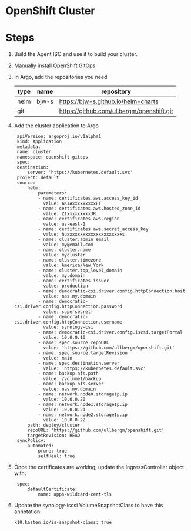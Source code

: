 # OpenShift Cluster

# Steps
1. Build the Agent ISO and use it to build your cluster.
2. Manually install OpenShift GitOps
3. In Argo, add the repositories you need

    | type | name  | repository                                |
    |------|-------|-------------------------------------------|
    | helm | bjw-s | https://bjw-s.github.io/helm-charts       |
    | git  |       | https://github.com/ullbergm/openshift.git |

4. Add the cluster application to Argo

        apiVersion: argoproj.io/v1alpha1
        kind: Application
        metadata:
        name: cluster
        namespace: openshift-gitops
        spec:
        destination:
            server: 'https://kubernetes.default.svc'
        project: default
        source:
            helm:
                parameters:
                - name: certificates.aws.access_key_id
                  value: AKIAxxxxxxxxxET
                - name: certificates.aws.hosted_zone_id
                  value: Z1xxxxxxxxxJR
                - name: certificates.aws.region
                  value: us-east-1
                - name: certificates.aws.secret_access_key
                  value: huxxxxxxxxxxxxxxxxxxxx+s
                - name: cluster.admin_email
                  value: my@email.com
                - name: cluster.name
                  value: mycluster
                - name: cluster.timezone
                  value: America/New_York
                - name: cluster.top_level_domain
                  value: my.domain
                - name: certificates.issuer
                  value: production
                - name: democratic-csi.driver.config.httpConnection.host
                  value: nas.my.domain
                - name: democratic-csi.driver.config.httpConnection.password
                  value: supersecret!
                - name: democratic-csi.driver.config.httpConnection.username
                  value: synology-csi
                - name: democratic-csi.driver.config.iscsi.targetPortal
                  value: 10.0.0.10
                - name: spec.source.repoURL
                  value: 'https://github.com/ullbergm/openshift.git'
                - name: spec.source.targetRevision
                  value: main
                - name: spec.destination.server
                  value: 'https://kubernetes.default.svc'
                - name: backup.nfs.path
                  value: /volume1/backup
                - name: backup.nfs.server
                  value: nas.my.domain
                - name: network.node0.storageIp.ip
                  value: 10.0.0.20
                - name: network.node1.storageIp.ip
                  value: 10.0.0.21
                - name: network.node2.storageIp.ip
                  value: 10.0.0.22
            path: deploy/cluster
            repoURL: 'https://github.com/ullbergm/openshift.git'
            targetRevision: HEAD
        syncPolicy:
            automated:
                prune: true
                selfHeal: true

5. Once the certificates are working, update the IngressController object with:

        spec:
            defaultCertificate:
                name: apps-wildcard-cert-tls

6. Update the synology-iscsi VolumeSnapshotClass to have this annotation:

       k10.kasten.io/is-snapshot-class: true